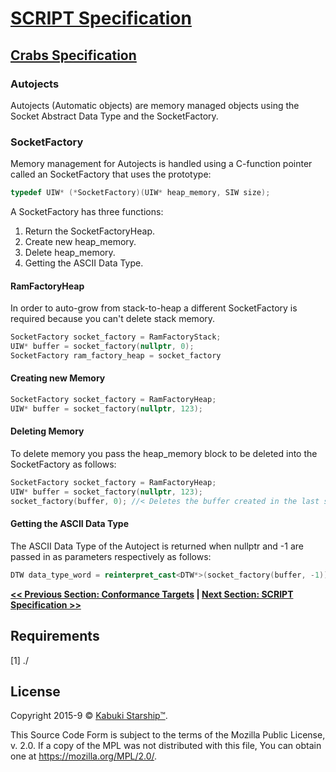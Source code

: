 # [SCRIPT Specification](../../)

## [Crabs Specification](./)

### Autojects

Autojects (Automatic objects) are memory managed objects using the Socket Abstract Data Type and the SocketFactory.

### SocketFactory

Memory management for Autojects is handled using a C-function pointer called an SocketFactory that uses the prototype:

```C++
typedef UIW* (*SocketFactory)(UIW* heap_memory, SIW size);
```

A SocketFactory has three functions:

1. Return the SocketFactoryHeap.
2. Create new heap_memory.
3. Delete heap_memory.
4. Getting the ASCII Data Type.

#### RamFactoryHeap

In order to auto-grow from stack-to-heap a different SocketFactory is required because you can't delete stack memory.

```C++
SocketFactory socket_factory = RamFactoryStack;
UIW* buffer = socket_factory(nullptr, 0);
SocketFactory ram_factory_heap = socket_factory
```

#### Creating new Memory

```C++
SocketFactory socket_factory = RamFactoryHeap;
UIW* buffer = socket_factory(nullptr, 123);
```

#### Deleting Memory

To delete memory you pass the heap_memory block to be deleted into the SocketFactory as follows:

```C++
SocketFactory socket_factory = RamFactoryHeap;
UIW* buffer = socket_factory(nullptr, 123);
socket_factory(buffer, 0); //< Deletes the buffer created in the last step.
```

#### Getting the ASCII Data Type

The ASCII Data Type of the Autoject is returned when nullptr and -1 are passed in as parameters respectively as follows:

```C++
DTW data_type_word = reinterpret_cast<DTW*>(socket_factory(buffer, -1));
```

**[<< Previous Section: Conformance Targets](./conformance_targets) | [Next Section: SCRIPT Specification >>](./script_specification)**

## Requirements

[1] ./

## License

Copyright 2015-9 © [Kabuki Starship™](https://kabukistarship.com).

This Source Code Form is subject to the terms of the Mozilla Public License, v. 2.0. If a copy of the MPL was not distributed with this file, You can obtain one at <https://mozilla.org/MPL/2.0/>.
